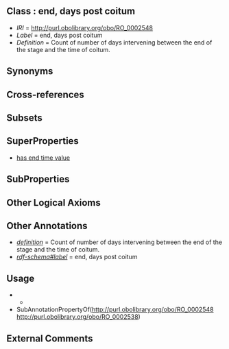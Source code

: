 
## Class : end, days post coitum

 * *IRI* = http://purl.obolibrary.org/obo/RO_0002548
 * *Label* = end, days post coitum
 * *Definition* = Count of number of days intervening between the end of the stage and the time of coitum.

## Synonyms


## Cross-references


## Subsets


## SuperProperties

 * [has end time value](../../RO/38/RO_0002538.md)

## SubProperties


## Other Logical Axioms


## Other Annotations

 * *[definition](../../IAO/15/IAO_0000115.md)* = Count of number of days intervening between the end of the stage and the time of coitum.
 * *[rdf-schema#label](../../el/rdf-schema#label.md)* = end, days post coitum

## Usage

 * -
 * SubAnnotationPropertyOf(<http://purl.obolibrary.org/obo/RO_0002548> <http://purl.obolibrary.org/obo/RO_0002538>)

## External Comments

